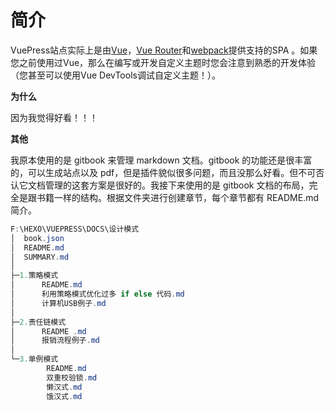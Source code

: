 # 简介

VuePress站点实际上是由[Vue](http://vuejs.org/)，[Vue Router](https://github.com/vuejs/vue-router)和[webpack](http://webpack.js.org/)提供支持的SPA 。如果您之前使用过Vue，那么在编写或开发自定义主题时您会注意到熟悉的开发体验（您甚至可以使用Vue DevTools调试自定义主题！）。

**为什么**

因为我觉得好看！！！

**其他**

我原本使用的是 gitbook 来管理 markdown 文档。gitbook 的功能还是很丰富的，可以生成站点以及 pdf，但是插件貌似很多问题，而且没那么好看。但不可否认它文档管理的这套方案是很好的。我接下来使用的是 gitbook 文档的布局，完全是跟书籍一样的结构。根据文件夹进行创建章节，每个章节都有 README.md 简介。

```powershell
F:\HEXO\VUEPRESS\DOCS\设计模式
│  book.json
│  README.md
│  SUMMARY.md
│
├─1.策略模式
│      README.md
│      利用策略模式优化过多 if else 代码.md
│      计算机USB例子.md
│
├─2.责任链模式
│      README .md
│      报销流程例子.md
│
└─3.单例模式
        README.md
        双重校验锁.md
        懒汉式.md
        饿汉式.md
```

